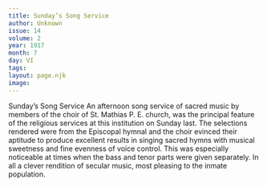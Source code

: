 ```yaml
---
title: Sunday’s Song Service
author: Unknown
issue: 14
volume: 2
year: 1917
month: 7
day: VI
tags:
layout: page.njk
image:
---
```

Sunday’s Song Service   An afternoon song service of sacred music by members of the choir of St. Mathias P. E. church, was the principal feature of the religious services at this institution on Sunday last.   The selections rendered were from the Episcopal hymnal and the choir evinced their aptitude to produce excellent results in singing sacred hymns with musical sweetness and fine evenness of voice control.   This was especially noticeable at times when the bass and tenor parts were given separately. In all a clever rendition of secular music, most pleasing to the inmate population.   

